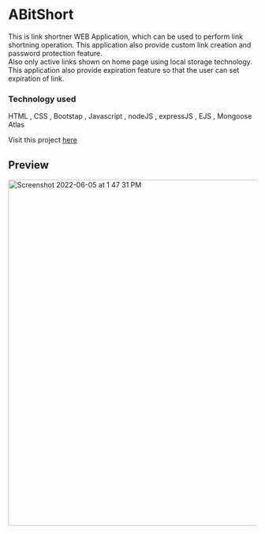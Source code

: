 # ABitShort
This is link shortner WEB Application, which can be used to perform link shortning operation. This application also provide custom link creation and password protection feature.
<br>
Also only active links shown on home page using local storage technology. This application also provide expiration feature so that the user can set expiration of link.

  
### Technology used
HTML , CSS , Bootstap , Javascript , nodeJS , expressJS , EJS , Mongoose Atlas

Visit this project [here](http://abitshort.herokuapp.com/) 

## Preview
<img width="700" alt="Screenshot 2022-06-05 at 1 47 31 PM" src=https://github.com/getlost01/temp/blob/main/GIF-220624_202457.gif>
